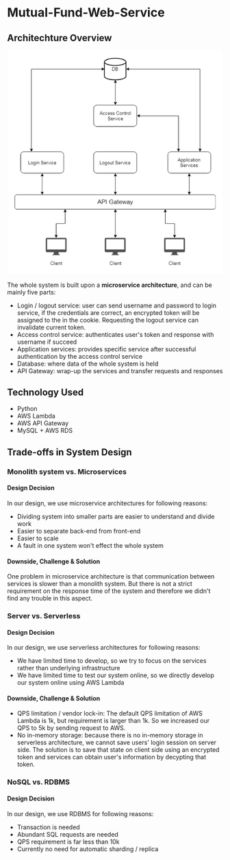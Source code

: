 # Mutual-Fund-Web-Service
## Architechture Overview
![architecture](https://github.com/jingwenh/Mutual-Fund-Web-Service/blob/master/Mutual%20Fund.png?raw=true)  
  
The whole system is built upon a **microservice architecture**, and can be mainly five parts:  
* Login / logout service: user can send username and password to login service, if the credentials are correct, an encrypted token will be assigned to the in the cookie. Requesting the logout service can invalidate current token.
* Access control service: authenticates user's token and response with username if succeed
* Application services: provides specific service after successful authentication by the access control service
* Database: where data of the whole system is held
* API Gateway: wrap-up the services and transfer requests and responses

## Technology Used
* Python
* AWS Lambda
* AWS API Gateway
* MySQL + AWS RDS

## Trade-offs in System Design
### Monolith system vs. Microservices
#### Design Decision
In our design, we use microservice architectures for following reasons:  
* Dividing system into smaller parts are easier to understand and divide work
* Easier to separate back-end from front-end
* Easier to scale
* A fault in one system won't effect the whole system
#### Downside, Challenge & Solution
One problem in microservice architecture is that communication between services is slower than a monolith system. But there is not a strict requirement on the response time of the system and therefore we didn't find any trouble in this aspect.

### Server vs. Serverless
#### Design Decision
In our design, we use serverless architectures for following reasons:  
* We have limited time to develop, so we try to focus on the services rather than underlying infrastructure
* We have limited time to test our system online, so we directly develop our system online using AWS Lambda
#### Downside, Challenge & Solution
* QPS limitation / vendor lock-in: The default QPS limitation of AWS Lambda is 1k, but requirement is larger than 1k. So we increased our QPS to 5k by sending request to AWS.
* No in-memory storage: because there is no in-memory storage in serverless architecture, we cannot save users' login session on server side. The solution is to save that state on client side using an encrypted token and services can obtain user's information by decypting that token.

### NoSQL vs. RDBMS
#### Design Decision
In our design, we use RDBMS for following reasons:  
* Transaction is needed
* Abundant SQL requests are needed
* QPS requirement is far less than 10k
* Currently no need for automatic sharding / replica
